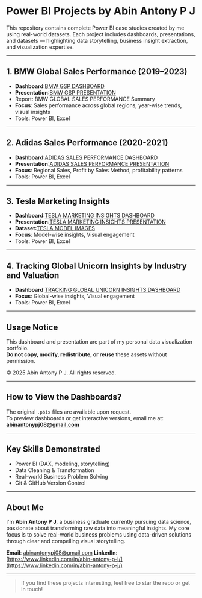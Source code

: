 # Power BI Projects by Abin Antony P J

This repository contains complete Power BI case studies created by me using real-world datasets. Each project includes dashboards, presentations, and datasets — highlighting data storytelling, business insight extraction, and visualization expertise.

---

## 1. BMW Global Sales Performance (2019–2023)

- **Dashboard**:[BMW GSP DASHBOARD](./BMW%20GLOBAL%20SALES%20PERFORMANCE%20DASHBOARD.pbix) 
- **Presentation**:[BMW GSP PRESENTATION](./BMW%20GSP%20(2019-2023).pptx)
- Report: BMW GLOBAL SALES PERFORMANCE Summary
- **Focus**: Sales performance across global regions, year-wise trends, visual insights
- Tools: Power BI, Excel

---

## 2. Adidas Sales Performance (2020-2021)

- **Dashboard**:[ADIDAS SALES PERFORMANCE DASHBOARD](./ADIDAS%20POWER%20BI%20PROJECT.pbix) 
- **Presentation**:[ADIDAS SALES PERFORMANCE PRESENTATION](./ADIDAS%20power%20bi-project.pptx)
- **Focus**: Regional Sales, Profit by Sales Method, profitability patterns
- Tools: Power BI, Excel

---

## 3. Tesla Marketing Insights

- **Dashboard**:[TESLA MARKETING INSIGHTS DASHBOARD](./TESLA%20MARKETING%20INSGHTS.pbix)
- **Presentation**:[TESLA MARKETING INSIGHTS PRESENTATION](./TESLA%20PPT.pptx)
- **Dataset**:[TESLA MODEL IMAGES](./TESLA%20%20CAR%20model%20images.csv)
- **Focus**: Model-wise insights, Visual engagement
- Tools: Power BI, Excel

---

## 4. Tracking Global Unicorn Insights by Industry and Valuation

- **Dashboard**:[TRACKING GLOBAL UNICORN INSIGHTS DASHBOARD](./Tracking%20Global%20Unicorns%20-%20Insights%20by%20Industry%20and%20Valuation.pbix)
- **Focus**: Global-wise insights, Visual engagement
- Tools: Power BI, Excel

---

## Usage Notice

This dashboard and presentation are part of my personal data visualization portfolio.  
**Do not copy, modify, redistribute, or reuse** these assets without permission.

© 2025 Abin Antony P J. All rights reserved.

---

## How to View the Dashboards?

The original `.pbix` files are available upon request.  
To preview dashboards or get interactive versions, email me at:  
**abinantonypj08@gmail.com**

---

## Key Skills Demonstrated

- Power BI (DAX, modeling, storytelling)
- Data Cleaning & Transformation
- Real-world Business Problem Solving
- Git & GitHub Version Control

---

## About Me

I'm **Abin Antony P J**, a business graduate currently pursuing data science, passionate about transforming raw data into meaningful insights. My core focus is to solve real-world business problems using data-driven solutions through clear and compelling visual storytelling.

**Email**: [abinantonypj08@gmail.com](abinantonypj08@gmail.com)
**LinkedIn**: [https://www.linkedin.com/in/abin-antony-p-j/](https://www.linkedin.com/in/abin-antony-p-j/)

---

> If you find these projects interesting, feel free to star the repo or get in touch!
